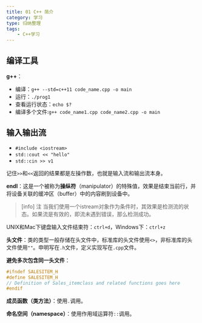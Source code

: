 ```yaml
---
title: 01 C++ 简介
category: 学习
type: 归纳整理
tags:
    - C++学习
---
```

## 编译工具

**g++**：

- 编译：`g++ --std=c++11 code_name.cpp -o main`
- 运行：`./prog1`
- 查看运行状态：`echo $?`
- 编译多个文件:`g++ code_name1.cpp code_name2.cpp -o main`

## 输入输出流

- `#include <iostream>`
- `std::cout << "hello"`
- `std::cin >> v1`

记住`>>`和`<<`返回的结果都是左操作数，也就是输入流和输出流本身。

**endl**：这是一个被称为**操纵符**（manipulator）的特殊值，效果是结束当前行，并将设备关联的缓冲区（buffer）中的内容刷到设备中。

> [info] 注
>当我们使用一个istream对象作为条件时，其效果是检测流的状态。如果流是有效的，即流未遇到错误，那么检测成功。

UNIX和Mac下键盘输入文件结束符：`ctrl+d`，Windows下：`ctrl+z`

**头文件**：类的类型一般存储在头文件中，标准库的头文件使用`<>`，非标准库的头文件使用`""`。申明写在`.h`文件，定义实现写在`.cpp`文件。

**避免多次包含同一头文件**：

```c
#ifndef SALESITEM_H
#define SALESITEM_H
// Definition of Sales_itemclass and related functions goes here
#endif
```

**成员函数（类方法）**：使用`.`调用。

**命名空间（namespace）**：使用作用域运算符`::`调用。